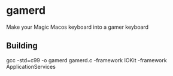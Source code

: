 # gamerd

Make your Magic Macos keyboard into a gamer keyboard

## Building

gcc -std=c99 -o gamerd gamerd.c -framework IOKit -framework ApplicationServices

